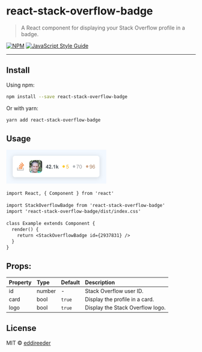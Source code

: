 # react-stack-overflow-badge

> A React component for displaying your Stack Overflow profile in a badge.

[![NPM](https://img.shields.io/npm/v/react-stack-overflow-badge.svg)](https://www.npmjs.com/package/react-stack-overflow-badge) [![JavaScript Style Guide](https://img.shields.io/badge/code_style-standard-brightgreen.svg)](https://standardjs.com)

---

## Install

Using npm:
```bash
npm install --save react-stack-overflow-badge
```

Or with yarn:
```bash
yarn add react-stack-overflow-badge
```

## Usage

<img src="https://github.com/eddireeder/react-stack-overflow-badge/blob/main/example/demo/so.png?raw=true" height="90">

```tsx
import React, { Component } from 'react'

import StackOverflowBadge from 'react-stack-overflow-badge'
import 'react-stack-overflow-badge/dist/index.css'

class Example extends Component {
  render() {
    return <StackOverflowBadge id={2937831} />
  }
}
```

## Props:

| Property               | Type   | Default | Description                       |
| :--------------------- | :----- | :------ | :---------------------------------|
| id                     | number | -       | Stack Overflow user ID.           |
| card                   | bool   | `true`  | Display the profile in a card.    |
| logo                   | bool   | `true`  | Display the Stack Overflow logo.  |

## License

MIT © [eddireeder](https://github.com/eddireeder)
